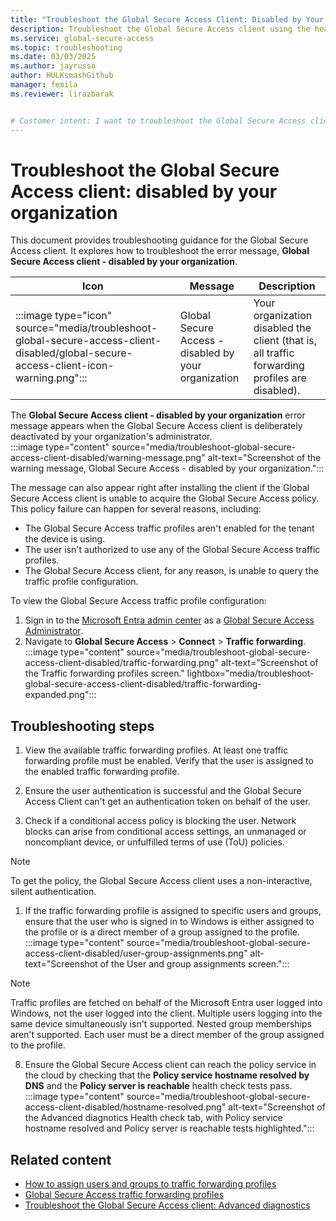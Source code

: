 ```yaml
---
title: "Troubleshoot the Global Secure Access Client: Disabled by Your Organization"
description: Troubleshoot the Global Secure Access client using the health check tab in the advanced diagnostics utility.
ms.service: global-secure-access
ms.topic: troubleshooting
ms.date: 03/03/2025
ms.author: jayrusso
author: HULKsmashGithub
manager: femila
ms.reviewer: lirazbarak


# Customer intent: I want to troubleshoot the Global Secure Access client when I see the "disabled by your organization" error message.
---
```

# Troubleshoot the Global Secure Access client: disabled by your organization
This document provides troubleshooting guidance for the Global Secure Access client. It explores how to troubleshoot the error message, **Global Secure Access client - disabled by your organization**.   

|Icon    |Message    |Description    |
|---------|---------|---------|
|:::image type="icon" source="media/troubleshoot-global-secure-access-client-disabled/global-secure-access-client-icon-warning.png":::	|Global Secure Access - disabled by your organization	|Your organization disabled the client (that is, all traffic forwarding profiles are disabled).    |

The **Global Secure Access client - disabled by your organization** error message appears when the Global Secure Access client is deliberately deactivated by your organization's administrator.   
:::image type="content" source="media/troubleshoot-global-secure-access-client-disabled/warning-message.png" alt-text="Screenshot of the warning message, Global Secure Access - disabled by your organization.":::

The message can also appear right after installing the client if the Global Secure Access client is unable to acquire the Global Secure Access policy. This policy failure can happen for several reasons, including:   
- The Global Secure Access traffic profiles aren't enabled for the tenant the device is using.   
- The user isn't authorized to use any of the Global Secure Access traffic profiles.   
- The Global Secure Access client, for any reason, is unable to query the traffic profile configuration.    

To view the Global Secure Access traffic profile configuration:
1. Sign in to the [Microsoft Entra admin center](https://entra.microsoft.com) as a [Global Secure Access Administrator](/azure/active-directory/roles/permissions-reference#global-secure-access-administrator).
1. Navigate to **Global Secure Access** > **Connect** > **Traffic forwarding**.   
:::image type="content" source="media/troubleshoot-global-secure-access-client-disabled/traffic-forwarding.png" alt-text="Screenshot of the Traffic forwarding profiles screen." lightbox="media/troubleshoot-global-secure-access-client-disabled/traffic-forwarding-expanded.png":::

## Troubleshooting steps    
1. View the available traffic forwarding profiles. At least one traffic forwarding profile must be enabled. Verify that the user is assigned to the enabled traffic forwarding profile. 

1. Ensure the user authentication is successful and the Global Secure Access Client can't get an authentication token on behalf of the user. 

1. Check if a conditional access policy is blocking the user. Network blocks can arise from conditional access settings, an unmanaged or noncompliant device, or unfulfilled terms of use (ToU) policies. 
> [!NOTE]
> To get the policy, the Global Secure Access client uses a non-interactive, silent authentication. 

1. If the traffic forwarding profile is assigned to specific users and groups, ensure that the user who is signed in to Windows is either assigned to the profile or is a direct member of a group assigned to the profile.   
:::image type="content" source="media/troubleshoot-global-secure-access-client-disabled/user-group-assignments.png" alt-text="Screenshot of the User and group assignments screen.":::

> [!NOTE]
> Traffic profiles are fetched on behalf of the Microsoft Entra user logged into Windows, not the user logged into the client. Multiple users logging into the same device simultaneously isn't supported. Nested group memberships aren't supported. Each user must be a direct member of the group assigned to the profile. 

8. Ensure the Global Secure Access client can reach the policy service in the cloud by checking that the **Policy service hostname resolved by DNS** and the **Policy server is reachable** health check tests pass.
:::image type="content" source="media/troubleshoot-global-secure-access-client-disabled/hostname-resolved.png" alt-text="Screenshot of the Advanced diagnotics Health check tab, with Policy service hostname resolved and Policy server is reachable tests highlighted.":::  

## Related content
- [How to assign users and groups to traffic forwarding profiles](how-to-manage-users-groups-assignment.md)   
- [Global Secure Access traffic forwarding profiles](concept-traffic-forwarding.md)   
- [Troubleshoot the Global Secure Access client: Advanced diagnostics](troubleshoot-global-secure-access-client-advanced-diagnostics.md)   
